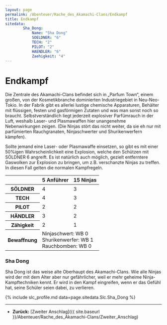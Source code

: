 ```yaml
---
layout: page
permalink: /Abenteuer/Rache_des_Akamachi-Clans/Endkampf
title: Endkampf
sitedata:
        Sha_Dong:
            Name: "Sha Dong"
            SOELDNER: "6"
            TECH: "2"
            PILOT: "2"
            HAENDLER: "6"
            Zaehigkeit: "4"
---
```


# Endkampf

Die Zentrale des Akamachi-Clans befindet sich in „Parfum Town“, einem großen, von der Kosmetikbranche dominierten Industriegebiet in Neu-Neo-Tokio. In der Fabrik gibt es allerlei lustige chemische Apparaturen, Behälter mit flüssigen, festen und gasförmigen Zutaten und was man sonst noch so braucht. Selbstverständlich liegt jederzeit explosiver Parfümrauch in der Luft, weshalb Laser- und Plasmawaffen hier unangenehme Nebenwirkungen zeigen. (Die Ninjas stört das nicht weiter, da sie eh nur mit parfümierten Rauchgranaten, Ninjaschwerter und Shurikenwerfern kämpfen).

Sollte jemand eine Laser- oder Plasmawaffe einsetzen, so gibt es mit einer 50%igen Wahrscheinlichkeit eine Explosion, welche den Schützen mit SÖLDNER 6 angreift. Es ist natürlich auch möglich, gezielt entferntere Gaswolken zur Explosion zu bringen, um z.B. verschanzte Ninjas zu treffen. In diesen Fall gelten die normalen Kampfregeln.

<table>
<thead>
<tr><th> </th><th>5 Anführer</th><th>15 Ninjas</th></tr>
</thead>
<tbody>
<tr><th>SÖLDNER</th><td>4</td><td>3</td></tr>
<tr><th>TECH</th><td>4</td><td>3</td></tr>
<tr><th>PILOT</th><td>2</td><td>2</td></tr>
<tr><th>HÄNDLER</th><td>3</td><td>2</td></tr>
<tr><th>Zähigkeit</th><td>2</td><td>1</td></tr>
<tr><th>Bewaffnung</th><td colspan="2" rowspan="1">Ninjaschwert: WB 0<br/>
Shurikenwerfer: WB 1<br/>
Rauchbomben: WB 0</td></tr>
</tbody>
</table>

### Sha Dong

Sha Dong ist das weise alte Oberhaupt des Akamachi-Clans. Wie alle Ninjas wird der mit dem Alter aber nur gefährlicher, weil er mehr geheime Ninja-Kampftechniken kennt. Er wird in den Kampf eingreifen, wenn er das Gefühl hat, seine Schüler seien dabei, zu verlieren.

{% include slc_profile.md data=page.sitedata.Slc.Sha_Dong %}

***

- **Zurück:** [Zweiter Anschlag]({{ site.baseurl }}/Abenteuer/Rache_des_Akamachi-Clans/Zweiter_Anschlag)
